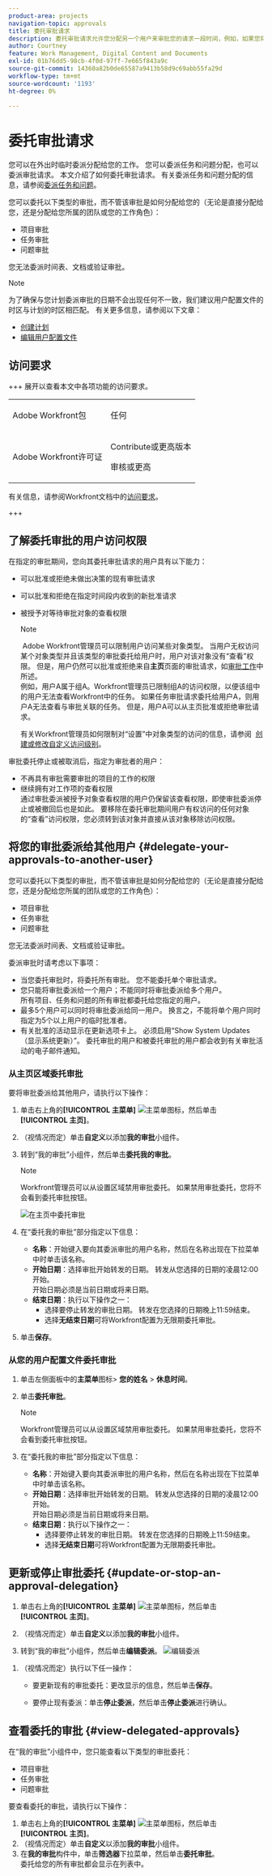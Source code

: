 ```yaml
---
product-area: projects
navigation-topic: approvals
title: 委托审批请求
description: 委托审批请求允许您分配另一个用户来审批您的请求一段时间，例如，如果您将在休假时不在办公室。
author: Courtney
feature: Work Management, Digital Content and Documents
exl-id: 01b76dd5-98cb-4f0d-97ff-7e665f843a9c
source-git-commit: 14360a82b0de65587a9413b58d9c69abb55fa29d
workflow-type: tm+mt
source-wordcount: '1193'
ht-degree: 0%

---
```


# 委托审批请求

您可以在外出时临时委派分配给您的工作。 您可以委派任务和问题分配，也可以委派审批请求。 本文介绍了如何委托审批请求。 有关委派任务和问题分配的信息，请参阅[委派任务和问题](../../manage-work/delegate-work/how-to-delegate-work.md)。

您可以委托以下类型的审批，而不管该审批是如何分配给您的（无论是直接分配给您，还是分配给您所属的团队或您的工作角色）：

* 项目审批
* 任务审批
* 问题审批

您无法委派时间表、文档或验证审批。

>[!NOTE]
>
>为了确保与您计划委派审批的日期不会出现任何不一致，我们建议用户配置文件的时区与计划的时区相匹配。 有关更多信息，请参阅以下文章：
>
>* [创建计划](../../administration-and-setup/set-up-workfront/configure-timesheets-schedules/create-schedules.md)
>* [编辑用户配置文件](../../administration-and-setup/add-users/create-and-manage-users/edit-a-users-profile.md)
>

## 访问要求

+++ 展开以查看本文中各项功能的访问要求。

<table style="table-layout:auto"> 
 <col> 
 </col> 
 <col> 
 </col> 
 <tbody> 
  <tr> 
   <td role="rowheader"><p>Adobe Workfront包</p></td> 
   <td> <p>任何</p> </td> 
  </tr> 
  <tr> 
   <td role="rowheader"><p>Adobe Workfront许可证</p></td> 
   <td>
   <p>Contribute或更高版本</p>
   <p>审核或更高</p> 
   </td> 
  </tr> 
 </tbody> 
</table>

有关信息，请参阅Workfront文档中的[访问要求](/help/quicksilver/administration-and-setup/add-users/access-levels-and-object-permissions/access-level-requirements-in-documentation.md)。

+++

## 了解委托审批的用户访问权限

在指定的审批期间，您向其委托审批请求的用户具有以下能力：

* 可以批准或拒绝未做出决策的现有审批请求
* 可以批准和拒绝在指定时间段内收到的新批准请求
* 被授予对等待审批对象的查看权限

  >[!NOTE]
  >
  > Adobe Workfront管理员可以限制用户访问某些对象类型。 当用户无权访问某个对象类型并且该类型的审批委托给用户时，用户对该对象没有“查看”权限。 但是，用户仍然可以批准或拒绝来自&#x200B;**主页**&#x200B;页面的审批请求，如[审批工作](../../review-and-approve-work/manage-approvals/approving-work.md)中所述。\
  >例如，用户A属于组A。Workfront管理员已限制组A的访问权限，以便该组中的用户无法查看Workfront中的任务。 如果任务审批请求委托给用户A，则用户A无法查看与审批关联的任务。 但是，用户A可以从主页批准或拒绝审批请求。

  有关Workfront管理员如何限制对“设置”中对象类型的访问的信息，请参阅  [创建或修改自定义访问级别](../../administration-and-setup/add-users/configure-and-grant-access/create-modify-access-levels.md)。 

审批委托停止或被取消后，指定为审批者的用户：

* 不再具有审批需要审批的项目的工作的权限
* 继续拥有对工作项的查看权限\
  通过审批委派被授予对象查看权限的用户仍保留该查看权限，即使审批委派停止或被撤回后也是如此。 要移除在委托审批期间用户有权访问的任何对象的“查看”访问权限，您必须转到该对象并直接从该对象移除访问权限。

## 将您的审批委派给其他用户 {#delegate-your-approvals-to-another-user}

您可以委托以下类型的审批，而不管该审批是如何分配给您的（无论是直接分配给您，还是分配给您所属的团队或您的工作角色）：

* 项目审批
* 任务审批
* 问题审批

您无法委派时间表、文档或验证审批。

委派审批时请考虑以下事项：

* 当您委托审批时，将委托所有审批。 您不能委托单个审批请求。
* 您只能将审批委派给一个用户；不能同时将审批委派给多个用户。\
  所有项目、任务和问题的所有审批都委托给您指定的用户。
* 最多5个用户可以同时将审批委派给同一用户。 换言之，不能将单个用户同时指定为5个以上用户的临时批准者。
* 有关批准的活动显示在更新选项卡上。 必须启用“Show System Updates（显示系统更新）”。 委托审批的用户和被委托审批的用户都会收到有关审批活动的电子邮件通知。

### 从主页区域委托审批


要将审批委派给其他用户，请执行以下操作：

1. 单击右上角的&#x200B;**[!UICONTROL 主菜单]** ![主菜单图标](assets/main-menu-icon.png)，然后单击&#x200B;**[!UICONTROL 主页]**。
1. （视情况而定）单击&#x200B;**自定义**&#x200B;以添加&#x200B;**我的审批**&#x200B;小组件。
1. 转到“我的审批”小组件，然后单击&#x200B;**委托我的审批**。

   >[!NOTE]
   >
   >Workfront管理员可以从设置区域禁用审批委托。 如果禁用审批委托，您将不会看到委托审批按钮。

   ![在主页中委托审批](assets/delegate-approvals-home.png)

1. 在“委托我的审批”部分指定以下信息：

   * **名称**：开始键入要向其委派审批的用户名称，然后在名称出现在下拉菜单中时单击该名称。
   * **开始日期**：选择审批开始转发的日期。 转发从您选择的日期的凌晨12:00开始。\
     开始日期必须是当前日期或将来日期。
   * **结束日期**：执行以下操作之一：
      * 选择要停止转发的审批日期。 转发在您选择的日期晚上11:59结束。
      * 选择&#x200B;**无结束日期**&#x200B;可将Workfront配置为无限期委托审批。

1. 单击&#x200B;**保存**。

### 从您的用户配置文件委托审批

1. 单击左侧面板中的&#x200B;**主菜单**&#x200B;图标> **您的姓名** > **休息时间**。
1. 单击&#x200B;**委托审批**。

   >[!NOTE]
   >
   >Workfront管理员可以从设置区域禁用审批委托。 如果禁用审批委托，您将不会看到委托审批按钮。

1. 在“委托我的审批”部分指定以下信息：

   * **名称**：开始键入要向其委派审批的用户名称，然后在名称出现在下拉菜单中时单击该名称。
   * **开始日期**：选择审批开始转发的日期。 转发从您选择的日期的凌晨12:00开始。\
     开始日期必须是当前日期或将来日期。
   * **结束日期**：执行以下操作之一：
      * 选择要停止转发的审批日期。 转发在您选择的日期晚上11:59结束。
      * 选择&#x200B;**无结束日期**&#x200B;可将Workfront配置为无限期委托审批。

## 更新或停止审批委托 {#update-or-stop-an-approval-delegation}

1. 单击右上角的&#x200B;**[!UICONTROL 主菜单]** ![主菜单图标](assets/main-menu-icon.png)，然后单击&#x200B;**[!UICONTROL 主页]**。
1. （视情况而定）单击&#x200B;**自定义**&#x200B;以添加&#x200B;**我的审批**&#x200B;小组件。

1. 转到“我的审批”小组件，然后单击&#x200B;**编辑委派**。
   ![编辑委派](assets/edit-delegations.png)
<!--
   Or

   If your system or group administrator enabled task and issue delegation, click **Edit delegation**, then click **Delegate approvals**.   -->

1. （视情况而定）执行以下任一操作：

   * 要更新现有的审批委托：更改显示的信息，然后单击&#x200B;**保存**。

   * 要停止现有委派：单击&#x200B;**停止委派**，然后单击&#x200B;**停止委派**&#x200B;进行确认。

## 查看委托的审批 {#view-delegated-approvals}

在“我的审批”小组件中，您只能查看以下类型的审批委托：

* 项目审批
* 任务审批
* 问题审批

要查看委托的审批，请执行以下操作：

1. 单击右上角的&#x200B;**[!UICONTROL 主菜单]** ![主菜单图标](assets/main-menu-icon.png)，然后单击&#x200B;**[!UICONTROL 主页]**。
1. （视情况而定）单击&#x200B;**自定义**&#x200B;以添加&#x200B;**我的审批**&#x200B;小组件。
1. 在&#x200B;**我的审批**&#x200B;构件中，单击&#x200B;**筛选器**&#x200B;下拉菜单，然后单击&#x200B;**委托审批**。\
   委托给您的所有审批都会显示在列表中。
